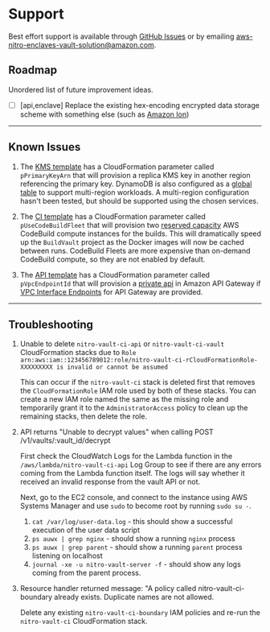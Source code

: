 # Support

Best effort support is available through [GitHub Issues](https://github.com/aws-samples/sample-code-for-a-secure-vault-using-aws-nitro-enclaves/issues) or by emailing [aws-nitro-enclaves-vault-solution@amazon.com](mailto:aws-nitro-enclaves-vault-solution@amazon.com).

## Roadmap

Unordered list of future improvement ideas.

- [ ] [api,enclave] Replace the existing hex-encoding encrypted data storage scheme with something else (such as [Amazon Ion](https://amazon-ion.github.io/ion-docs/))

---

## Known Issues

1. The [KMS template](https://github.com/aws-samples/sample-code-for-a-secure-vault-using-aws-nitro-enclaves/blob/main/kms_template.yml) has a CloudFormation parameter called `pPrimaryKeyArn` that will provision a replica KMS key in another region referencing the primary key. DynamoDB is also configured as a [global table](https://aws.amazon.com/dynamodb/global-tables/) to support multi-region workloads. A multi-region configuration hasn't been tested, but should be supported using the chosen services.

2. The [CI template](https://github.com/aws-samples/sample-code-for-a-secure-vault-using-aws-nitro-enclaves/blob/main/ci_template.yml) has a CloudFormation parameter called `pUseCodeBuildFleet` that will provision two [reserved capacity](https://docs.aws.amazon.com/codebuild/latest/userguide/fleets.html) AWS CodeBuild compute instances for the builds. This will dramatically speed up the `BuildVault` project as the Docker images will now be cached between runs. CodeBuild Fleets are more expensive than on-demand CodeBuild compute, so they are not enabled by default.

3. The [API template](https://github.com/aws-samples/sample-code-for-a-secure-vault-using-aws-nitro-enclaves/blob/main/api/template.yml) has a CloudFormation parameter called `pVpcEndpointId` that will provision a [private api](https://docs.aws.amazon.com/apigateway/latest/developerguide/apigateway-private-apis.html) in Amazon API Gateway if [VPC Interface Endpoints](https://docs.aws.amazon.com/apigateway/latest/developerguide/apigateway-vpc-endpoint-policies.html) for API Gateway are provided.

---

## Troubleshooting

1. Unable to delete `nitro-vault-ci-api` or `nitro-vault-ci-vault` CloudFormation stacks due to `Role arn:aws:iam::123456789012:role/nitro-vault-ci-rCloudFormationRole-XXXXXXXXX is invalid or cannot be assumed`

    This can occur if the `nitro-vault-ci` stack is deleted first that removes the `CloudFormationRole` IAM role used by both of these stacks. You can create a new IAM role named the same as the missing role and temporarily grant it to the `AdministratorAccess` policy to clean up the remaining stacks, then delete the role.

2. API returns "Unable to decrypt values" when calling POST /v1/vaults/:vault_id/decrypt

    First check the CloudWatch Logs for the Lambda function in the `/aws/lambda/nitro-vault-ci-api` Log Group to see if there are any errors coming from the Lambda function itself. The logs will say whether it received an invalid response from the vault API or not.

    Next, go to the EC2 console, and connect to the instance using AWS Systems Manager and use `sudo` to become root by running `sudo su -`.

      1. `cat /var/log/user-data.log` - this should show a successful execution of the user data script
      2. `ps auwx | grep nginx` - should show a running `nginx` process
      3. `ps auwx | grep parent` - should show a running `parent` process listening on localhost
      4. `journal -xe -u nitro-vault-server -f` - should show any logs coming from the parent process.

3. Resource handler returned message: "A policy called nitro-vault-ci-boundary already exists. Duplicate names are not allowed.

    Delete any existing `nitro-vault-ci-boundary` IAM policies and re-run the `nitro-vault-ci` CloudFormation stack.
